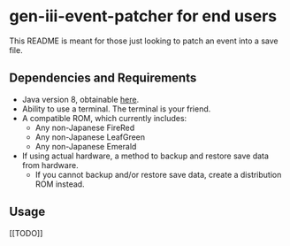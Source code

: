 # gen-iii-event-patcher for end users
This README is meant for those just looking to patch an event into a save file.

## Dependencies and Requirements
* Java version 8, obtainable [here](https://adoptopenjdk.net/).
* Ability to use a terminal. The terminal is your friend.
* A compatible ROM, which currently includes:
  * Any non-Japanese FireRed
  * Any non-Japanese LeafGreen
  * Any non-Japanese Emerald
* If using actual hardware, a method to backup and restore save data from hardware.
  * If you cannot backup and/or restore save data, create a distribution ROM instead.

## Usage
\[\[TODO\]\]
